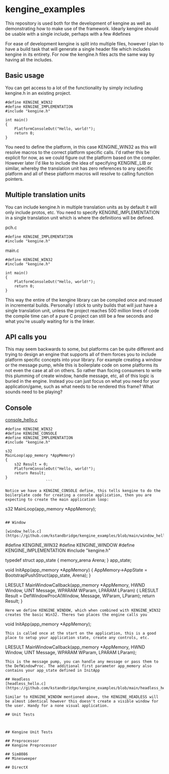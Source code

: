 # kengine_examples

This repository is used both for the development of kengine as well as demonstrating how to make use of the framework. Idearly kengine should be usable with a single include, perhaps with a few #defines

For ease of development kengine is split into multiple files, however I plan to have a build task that will generate a single header file which includes kengine in its entirety. For now the kengine.h files acts the same way by having all the includes.

## Basic usage
You can get access to a lot of the functionality by simply including kengine.h in an existing project.
```
#define KENGINE_WIN32
#define KENGINE_IMPLEMENTATION
#include "kengine.h"

int main()
{
    PlatformConsoleOut("Hello, world!");
    return 0;
}
```
You need to define the platform, in this case KENGINE_WIN32 as this will resolve macros to the correct platform specific calls. I'd rather this be explicit for now, as we could figure out the platform based on the compiler. However later I'd like to include the idea of specifying KENGINE_LIB or similar, whereby the translation unit has zero references to any specific platform and all of these platform macros will resolve to calling function pointers.

## Multiple translation units
You can include kengine.h in multiple translation units as by default it will only include protos, etc. You need to specify KENGINE_IMPLEMENTATION in a single translation unit which is where the definitions will be defined.

pch.c
```
#define KENGINE_IMPLEMENTATION
#include "kengine.h"
```

main.c
```
#define KENGINE_WIN32
#include "kengine.h"

int main()
{
    PlatformConsoleOut("Hello, world!");
    return 0;
}
```
This way the entire of the kengine library can be compiled once and reused in incremental builds. Personally I stick to unity builds that will just have a single translation unit, unless the project reaches 500 million lines of code the compile time can of a pure C project can still be a few seconds and what you're usually waiting for is the linker.

## API calls you
This may seem backwards to some, but platforms can be quite different and trying to design an engine that supports all of them forces you to include platform specific concepts into your library. For example creating a window or the message pump, while this is boilerplate code on some platforms its not even the case at all on others. So rather than focing consumers to write this plumming of create window, handle message, etc, all of this logic is buried in the engine. Instead you can just focus on what you need for your application/game, such as what needs to be rendered this frame? What sounds need to be playing?

## Console

[console_hello.c](https://github.com/kstandbridge/kengine_examples/blob/main/console_hello/console_hello.c)                 
```
#define KENGINE_WIN32
#define KENGINE_CONSOLE
#define KENGINE_IMPLEMENTATION
#include "kengine.h"
                  
s32
MainLoop(app_memory *AppMemory)
{
    s32 Result = 0;
    PlatformConsoleOut("Hello, world!");                  
    return Result;
}
                  ```
                  
Notice we have a KENGINE_CONSOLE define, this tells kengine to do the boilerplate code for creating a console application, then you are expecting to create the main application loop:
```
s32 MainLoop(app_memory *AppMemory);
```

## Window

[window_hello.c](https://github.com/kstandbridge/kengine_examples/blob/main/window_hello/window_hello.c)
```
#define KENGINE_WIN32
#define KENGINE_WINDOW
#define KENGINE_IMPLEMENTATION
#include "kengine.h"

typedef struct app_state
{
    memory_arena Arena;
} app_state;

void
InitApp(app_memory *AppMemory)
{
    AppMemory->AppState = BootstrapPushStruct(app_state, Arena);
}

LRESULT
MainWindowCallback(app_memory *AppMemory, HWND Window, UINT Message, WPARAM WParam, LPARAM LParam)
{
    LRESULT Result = DefWindowProcA(Window, Message, WParam, LParam);
    return Result;
}
```
Here we define KENGINE_WINDOW, which when combined with KENGINE_WIN32 creates the basic Win32. Theres two places the engine calls you

```
void InitApp(app_memory *AppMemory);
```
This is called once at the start on the application, this is a good place to setup your application state, create any controls, etc.

```
LRESULT MainWindowCallback(app_memory *AppMemory, HWND Window, UINT Message, WPARAM WParam, LPARAM LParam);
```
This is the message pump, you can handle any message or pass them to the DefWindowProc. The additional first parameter app_memory also contains your app_state defined in InitApp

## Headless
[headless_hello.c](https://github.com/kstandbridge/kengine_examples/blob/main/headless_hello/headless_hello.c)
                   
Similar to KENGINE_WINDOW mentioned above, the KENGINE_HEADLESS will be almost identical however this doesn't create a visible window for the user. Handy for a none visual application.

## Unit Tests
                   
                   

## Kengine Unit Tests

## Preprocessor
## Kengine Preprocessor

## Sim8086
## Minesweeper

## DirectX
